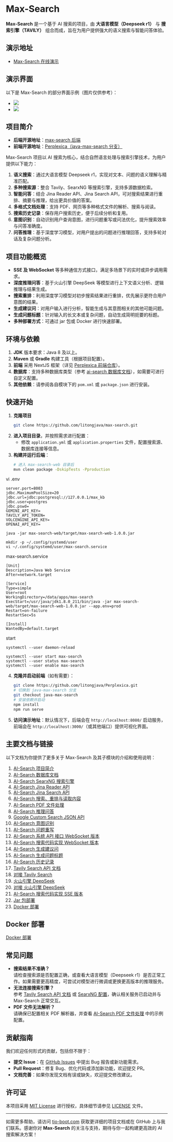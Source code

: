 # Max-Search

**Max-Search** 是一个基于 AI 搜索的项目，由 **大语言模型（Deepseek r1）** 与 **搜索引擎（TAVILY）** 组合而成，旨在为用户提供强大的语义搜索与智能问答体验。

## 演示地址
- [Max-Search 在线演示](http://www.maxsearch.ai/)

## 演示界面
以下是 Max-Search 的部分界面示例（图片仅供参考）：
- ![](readme_files/image.png)
- ![](readme_files/image-1.png)

## 项目简介
- **后端开源地址**：[max-search 后端](https://github.com/litongjava/max-search)
- **前端开源地址**：[Perplexica（java-max-search 分支）](https://github.com/litongjava/Perplexica/tree/java-max-search)

Max-Search 项目以 AI 搜索为核心，结合自然语言处理与搜索引擎技术，为用户提供以下能力：
1. **语义搜索**：通过大语言模型 Deepseek r1，实现对文本、问题的语义理解与精准匹配。
2. **多种搜索源**：整合 Tavily、SearxNG 等搜索引擎，支持多源数据检索。
3. **智能问答**：结合 Jina Reader API、Jina Search API，可对搜索结果进行重排、摘要与推理，给出更具价值的答案。
4. **多格式文档处理**：支持 PDF、网页等多种格式文件的解析、搜索与阅读。
5. **搜索历史记录**：保存用户搜索历史，便于后续分析和复用。
6. **意图识别**：自动识别用户查询意图，进行问题重写或问法优化，提升搜索效率与问答准确度。
7. **问答推理**：基于深度学习模型，对用户提出的问题进行推理回答，支持多轮对话及复杂问题分析。

## 项目功能概览
- **SSE 及 WebSocket** 等多种通信方式接口，满足多场景下的实时或异步调用需求。
- **深度推理问答**：基于火山引擎 DeepSeek 等模型进行上下文语义分析、逻辑推理与结果生成。
- **搜索重排**：利用深度学习模型对初步搜索结果进行重排，优先展示更符合用户意图的结果。
- **生成建议问**：对用户输入进行分析，智能生成与其意图相关的其他可能问题。
- **生成问题标题**：针对输入的长文本或复杂问题，自动生成简明扼要的标题。
- **多种部署方式**：可通过 jar 包或 Docker 进行快速部署。

## 环境与依赖
1. **JDK** 版本要求：Java 8 及以上。
2. **Maven** 或 **Gradle** 构建工具（根据项目配置）。
3. **前端** 采用 NextJS 框架（详见 [Perplexica 前端仓库](https://github.com/litongjava/Perplexica/tree/java-max-search)）。
4. **数据库**：支持多种数据库类型（参考 [ai-search 数据库文档](https://www.tio-boot.com/zh/64_ai-search/02.html)），如需要可进行自定义配置。
5. **其他依赖**：请参阅各自模块下的 `pom.xml` 或 `package.json` 进行安装。

## 快速开始
1. **克隆项目**
   ```bash
   git clone https://github.com/litongjava/max-search.git
   ```
2. **进入项目目录**，并按照需求进行配置：
   - 修改 `application.yml` 或 `application.properties` 文件，配置搜索源、数据库连接等信息。
3. **构建并运行后端**：
   ```bash
   # 进入 max-search-web 目录后
   mvn clean package -DskipTests -Pproduction
   ```
vi .env
```
server.port=8003
jdbc.MaximumPoolSize=20
jdbc.url=jdbc:postgresql://127.0.0.1/max_kb
jdbc.user=postgres
jdbc.pswd=
GEMINI_API_KEY=
TAVILY_API_TOKEN=
VOLCENGINE_API_KEY=
OPENAI_API_KEY=
```
```
java -jar max-search-web/target/max-search-web-1.0.0.jar
```

```
mkdir -p ~/.config/systemd/user
vi ~/.config/systemd/user/max-search.service
```

max-search.service
```
[Unit]
Description=Java Web Service
After=network.target

[Service]
Type=simple
User=root
WorkingDirectory=/data/apps/max-search
ExecStart=/usr/java/jdk1.8.0_211/bin/java -jar max-search-web/target/max-search-web-1.0.0.jar --app.env=prod
Restart=on-failure
RestartSec=5s

[Install]
WantedBy=default.target
```
start
```
systemctl --user daemon-reload

systemctl --user start max-search
systemctl --user status max-search
systemctl --user enable max-search
```
4. **克隆并启动前端**（如有需要）：
   ```bash
   git clone https://github.com/litongjava/Perplexica.git
   # 切换到 java-max-search 分支
   git checkout java-max-search
   # 安装依赖并启动
   npm install
   npm run serve
   ```
5. **访问演示地址**：默认情况下，后端会在 `http://localhost:8080/` 启动服务，前端会在 `http://localhost:3000/`（或其他端口）提供可视化界面。

## 主要文档与链接
以下文档为你提供了更多关于 Max-Search 及其子模块的介绍和使用说明：

1. [AI-Search 项目简介](https://www.tio-boot.com/zh/64_ai-search/01.html)  
2. [AI-Search 数据库文档](https://www.tio-boot.com/zh/64_ai-search/02.html)  
3. [AI-Search SearxNG 搜索引擎](https://www.tio-boot.com/zh/64_ai-search/03.html)  
4. [AI-Search Jina Reader API](https://www.tio-boot.com/zh/64_ai-search/04.html)  
5. [AI-Search Jina Search API](https://www.tio-boot.com/zh/64_ai-search/05.html)  
6. [AI-Search 搜索、重排与读取内容](https://www.tio-boot.com/zh/64_ai-search/06.html)  
7. [AI-Search PDF 文件处理](https://www.tio-boot.com/zh/64_ai-search/07.html)  
8. [AI-Search 推理问答](https://www.tio-boot.com/zh/64_ai-search/08.html)  
9. [Google Custom Search JSON API](https://www.tio-boot.com/zh/64_ai-search/09.html)  
10. [AI-Search 意图识别](https://www.tio-boot.com/zh/64_ai-search/10.html)  
11. [AI-Search 问题重写](https://www.tio-boot.com/zh/64_ai-search/11.html)  
12. [AI-Search 系统 API 接口 WebSocket 版本](https://www.tio-boot.com/zh/64_ai-search/12.html)  
13. [AI-Search 搜索代码实现 WebSocket 版本](https://www.tio-boot.com/zh/64_ai-search/13.html)  
14. [AI-Search 生成建议问](https://www.tio-boot.com/zh/64_ai-search/14.html)  
15. [AI-Search 生成问题标题](https://www.tio-boot.com/zh/64_ai-search/15.html)  
16. [AI-Search 历史记录](https://www.tio-boot.com/zh/64_ai-search/16.html)  
17. [Tavily Search API 文档](https://www.tio-boot.com/zh/64_ai-search/19.html)  
18. [对接 Tavily Search](https://www.tio-boot.com/zh/64_ai-search/20.html)  
19. [火山引擎 DeepSeek](https://www.tio-boot.com/zh/64_ai-search/21.html)  
20. [对接 火山引擎 DeepSeek](https://www.tio-boot.com/zh/64_ai-search/22.html)  
21. [AI-Search 搜索代码实现 SSE 版本](https://www.tio-boot.com/zh/64_ai-search/23.html)  
22. [Jar 包部署](https://www.tio-boot.com/zh/64_ai-search/24.html)  
23. [Docker 部署](https://www.tio-boot.com/zh/64_ai-search/25.html)  

## Docker 部署
[Docker 部署](https://www.tio-boot.com/zh/64_ai-search/25.html)  

## 常见问题
- **搜索结果不准确？**  
  请检查搜索源是否配置正确，或查看大语言模型（Deepseek r1）是否正常工作。如果需要更高精度，可尝试对模型进行微调或更换更高版本的推理服务。
- **无法连接搜索引擎？**  
  参考 [Tavily Search API 文档](https://www.tio-boot.com/zh/64_ai-search/19.html) 或 [SearxNG 配置](https://www.tio-boot.com/zh/64_ai-search/03.html)，确认相关服务已启动并与 Max-Search 正常交互。
- **PDF 文件无法解析？**  
  请确保已配置相关 PDF 解析器，并查看 [AI-Search PDF 文件处理](https://www.tio-boot.com/zh/64_ai-search/07.html) 中的示例配置。

## 贡献指南
我们欢迎任何形式的贡献，包括但不限于：
- **提交 Issue**：在 [GitHub Issues](https://github.com/litongjava/max-search/issues) 中提出 Bug 报告或新功能需求。
- **Pull Request**：修复 Bug、优化代码或添加新功能，欢迎提交 PR。
- **文档完善**：如果你发现文档有误或缺失，欢迎提交修改建议。

## 许可证
本项目采用 [MIT License](https://opensource.org/licenses/MIT) 进行授权，具体细节请参见 [LICENSE](LICENSE) 文件。

---

如需更多帮助，请访问 [tio-boot.com](https://www.tio-boot.com/) 获取更详细的项目文档或在 GitHub 上与我们联系。感谢你对 **Max-Search** 的关注与支持，期待与你一起构建更高效的 AI 搜索解决方案！